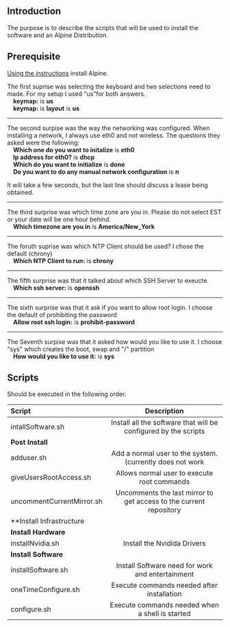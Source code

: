 ## Introduction
The purpose is to describe the scripts that will be used to install the software and an Alpine Distribution.

## Prerequisite
[Using the instructions](https://wiki.alpinelinux.org/wiki/Installation) install Alpine. 

The first suprise was selecting the keyboard and two selections need to made.  For my setup I used "us"for both answers.<br> 
  &emsp;**keymap:** is **us**<br>
  &emsp;**keymap:** is **layout** is **us**
<hr>

The second surpise was the way the networking was configured.  When installing a network, I always use eth0 and not wireless.  The questions they asked were the following:<br>
&emsp;**Which one do you want to initalize** is **eth0**<br>
&emsp;**Ip address for eth0?** is **dhcp**<br>
&emsp;**Which do you want to initialize** is **done**<br>
&emsp;**Do you want to do any manual network configuration** is **n**

It will take a few seconds, but the last line should discuss a lease being obtained.
<hr>

The third surprise was which time zone are you in.  Please do not select EST or your date will be one hour behind.<br>
&emsp;**Which timezone are you in** is **America/New_York**
<hr>

The foruth suprise was which NTP Client should be used?  I chose the default (chrony)<br>
&emsp;**Which NTP Client to run:** is **chrony**
<hr>

The fifth surprise was that it talked about which SSH Server to exeucte.<br>
&emsp;**Which ssh server:** is **openssh**<br>
<hr>

The sixth surprise was that it ask if you want to allow root login.  I choose the default of prohibiting the password<br>
&emsp;**Allow root ssh login:** is **prohibit-password**
<hr>

The Seventh surpise was that it asked how would you like to use it.  I choose "sys" which creates the boot, swap and "/" partition<br>
&emsp;**How would you like to use it:** is **sys**



## Scripts
Should be executed in the following order.

| Script                    | Description                                                        |
| :------------------       | :---------:                                                        |
| intallSoftware.sh         | Install all the software that will be configured by the scripts    |
| **Post Install**                                                                               |
| adduser.sh                | Add a normal user to the system.  (currently does not work         |
| giveUsersRootAccess.sh    | Allows normal user to execute root commands                        |  
| uncommentCurrentMirror.sh | Uncomments the last mirror to get access to the current repository | 
| **Install Infrastructure  |                                                                    |
| **Install Hardware**      |                                                                    | 
| installNvidia.sh          | Install the Nvidida Drivers                                        |
| **Install Software**                                                                           |
| installSoftware.sh        | Install Software need for work and entertainment                   |
| oneTimeConfigure.sh       | Execute commands needed after installation                         |
| configure.sh              | Execute commands needed when a shell is started                    |



